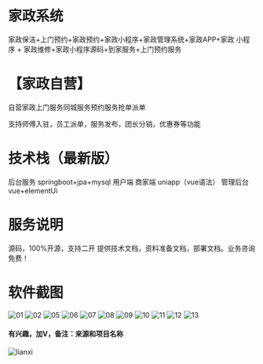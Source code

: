 # 家政系统

家政保洁+上门预约+家政预约+家政小程序+家政管理系统+家政APP+家政 小程序 + 家政维修+家政小程序源码+到家服务+上门预约服务

# 【家政自营】

自营家政上门服务同城服务预约服务抢单派单

支持师傅入驻，员工派单，服务发布，团长分销，优惠券等功能

# 技术栈（最新版）

后台服务 springboot+jpa+mysql
用户端 商家端 uniapp（vue语法）
管理后台 vue+elementUi

# 服务说明

源码，100%开源，支持二开 
提供技术文档，资料准备文档，部署文档。业务咨询免费！

# 软件截图

![01](https://github.com/user-attachments/assets/0dd0ca61-2e96-4877-8f01-1fa9d2514c36)
![02](https://github.com/user-attachments/assets/c060784d-9aab-4e43-a295-011141adad43)
![05](https://github.com/user-attachments/assets/3b233f9b-68fe-40cb-a158-feeb22afa7c7)
![06](https://github.com/user-attachments/assets/faf66da4-9998-4ee5-be24-37a4343f838d)
![07](https://github.com/user-attachments/assets/496e6d06-5d71-43b7-9aec-cb14ec9cb6ef)
![08](https://github.com/user-attachments/assets/0b9536cd-7dc0-4493-8ccd-43dc7a96ceff)
![09](https://github.com/user-attachments/assets/42d28172-8cf8-4554-892d-9ecd10cd9071)
![10](https://github.com/user-attachments/assets/45cef4ff-8aad-4b8f-b088-ae30a3ff9745)
![11](https://github.com/user-attachments/assets/e12aa798-1c6b-473a-b5ab-3dd903054224)
![12](https://github.com/user-attachments/assets/15189c57-0a7a-4d1a-9e26-013a2ae2009f)
![13](https://github.com/user-attachments/assets/30c98a64-8dc4-4f4c-ac9e-a3ec9845f26e)
#### 有兴趣，加V，备注：来源和项目名称
![lianxi](https://github.com/user-attachments/assets/cd5e460e-0d07-4ba8-a1d3-90093b0d6c67)


